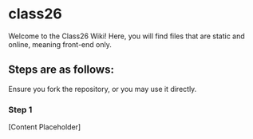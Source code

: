 # class26
Welcome to the Class26 Wiki!
Here, you will find files that are static and online, meaning front-end only.

## Steps are as follows:
Ensure you fork the repository, or you may use it directly.
### Step 1
[Content Placeholder]
